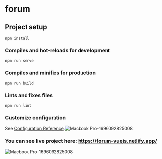 # forum


## Project setup

```
npm install
```

### Compiles and hot-reloads for development

```
npm run serve
```

### Compiles and minifies for production

```
npm run build
```

### Lints and fixes files

```
npm run lint
```

### Customize configuration

See [Configuration Reference](https://cli.vuejs.org/config/).![Macbook Pro-1696092825008](https://github.com/Alexandra2888/forum-vue.js/assets/76844097/040f40dc-0f50-4b54-93fc-9ae4fb75ec31)


### You can see live project here: https://forum-vuejs.netlify.app/




![Macbook Pro-1696092825008](https://github.com/Alexandra2888/forum-vue.js/assets/76844097/ceb0d13e-17c3-4365-82ff-80a3bddc2d47)


